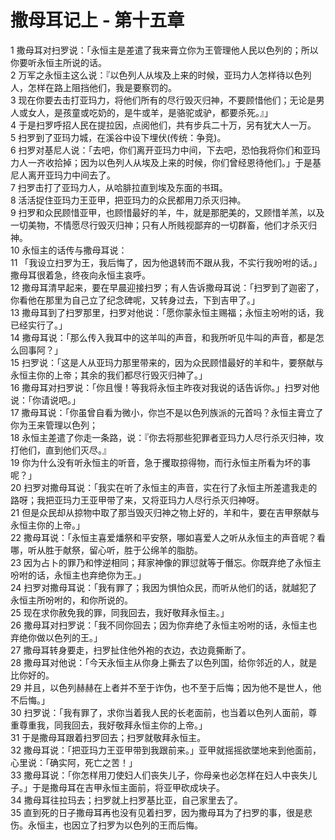 # 撒母耳记上 - 第十五章
  
 1 撒母耳对扫罗说：「永恒主是差遣了我来膏立你为王管理他人民以色列的；所以你要听永恒主所说的话。  
 2 万军之永恒主这么说：『以色列人从埃及上来的时候，亚玛力人怎样待以色列人，怎样在路上阻挡他们，我是要察罚的。  
 3 现在你要去击打亚玛力，将他们所有的尽行毁灭归神，不要顾惜他们；无论是男人或女人，是孩童或吃奶的，是牛或羊，是骆驼或驴，都要杀死。』」  
 4 于是扫罗呼招人民在提拉因，点阅他们，共有步兵二十万，另有犹大人一万。  
 5 扫罗到了亚玛力城，在溪谷中设下埋伏(传统：争竞)。  
 6 扫罗对基尼人说：「去吧，你们离开亚玛力中间，下去吧，恐怕我将你们和亚玛力人一齐收拾掉；因为以色列人从埃及上来的时候，你们曾经恩待他们。」于是基尼人离开亚玛力中间去了。  
 7 扫罗击打了亚玛力人，从哈腓拉直到埃及东面的书珥。  
 8 活活捉住亚玛力王亚甲，把亚玛力的众民都用刀杀灭归神。  
 9 扫罗和众民顾惜亚甲，也顾惜最好的羊，牛，就是那肥美的，又顾惜羊羔，以及一切美物，不情愿尽行毁灭归神；只有人所贱视鄙弃的一切群畜，他们才杀灭归神。  
 10 永恒主的话传与撒母耳说：  
 11 「我设立扫罗为王，我后悔了，因为他退转而不跟从我，不实行我吩咐的话。」撒母耳很着急，终夜向永恒主哀呼。  
 12 撒母耳清早起来，要在早晨迎接扫罗；有人告诉撒母耳说：「扫罗到了迦密了，你看他在那里为自己立了纪念碑呢，又转身过去，下到吉甲了。」  
 13 撒母耳到了扫罗那里，扫罗对他说：「愿你蒙永恒主赐福；永恒主吩咐的话，我已经实行了。」  
 14 撒母耳说：「那么传入我耳中的这羊叫的声音，和我所听见牛叫的声音，都是怎么回事阿？」  
 15 扫罗说：「这是人从亚玛力那里带来的，因为众民顾惜最好的羊和牛，要祭献与永恒主你的上帝；其余的我们都尽行毁灭归神了。」  
 16 撒母耳对扫罗说：「你且慢！等我将永恒主昨夜对我说的话告诉你。」扫罗对他说：「你请说吧。」  
 17 撒母耳说：「你虽曾自看为微小，你岂不是以色列族派的元首吗？永恒主膏立了你为王来管理以色列；  
 18 永恒主差遣了你走一条路，说：『你去将那些犯罪者亚玛力人尽行杀灭归神，攻打他们，直到他们灭尽。』  
 19 你为什么没有听永恒主的听音，急于攫取掠得物，而行永恒主所看为坏的事呢？」  
 20 扫罗对撒母耳说：「我实在听了永恒主的声音，实在行了永恒主所差遣我走的路呀；我把亚玛力王亚甲带了来，又将亚玛力人尽行杀灭归神呀。  
 21 但是众民却从掠物中取了那当毁灭归神之物上好的，羊和牛，要在吉甲祭献与永恒主你的上帝。」  
 22 撒母耳说：「永恒主喜爱燔祭和平安祭，哪如喜爱人之听从永恒主的声音呢？看哪，听从胜于献祭，留心听，胜于公绵羊的脂肪。  
 23 因为占卜的罪乃和悖逆相同；拜家神像的罪愆就等于僭忘。你既弃绝了永恒主吩咐的话，永恒主也弃绝你为王。」  
 24 扫罗对撒母耳说：「我有罪了；我因为惧怕众民，而听从他们的话，就越犯了永恒主所吩咐的，和你所说的。  
 25 现在求你赦免我的罪，同我回去，我好敬拜永恒主。」  
 26 撒母耳对扫罗说：「我不同你回去；因为你弃绝了永恒主吩咐的话，永恒主也弃绝你做以色列的王。」  
 27 撒母耳转身要走，扫罗扯住他外袍的衣边，衣边竟撕断了。  
 28 撒母耳对他说：「今天永恒主从你身上撕去了以色列国，给你邻近的人，就是比你好的。  
 29 并且，以色列赫赫在上者并不至于诈伪，也不至于后悔；因为他不是世人，他不后悔。」  
 30 扫罗说：「我有罪了，求你当着我人民的长老面前，也当着以色列人面前，尊重尊重我，同我回去，我好敬拜永恒主你的上帝。」  
 31 于是撒母耳跟着扫罗回去；扫罗就敬拜永恒主。  
 32 撒母耳说：「把亚玛力王亚甲带到我跟前来。」亚甲就摇摇欲墜地来到他面前，心里说：「确实阿，死亡之苦！」  
 33 撒母耳说：「你怎样用刀使妇人们丧失儿子，你母亲也必怎样在妇人中丧失儿子。」于是撒母耳在吉甲永恒主面前，将亚甲砍成块子。  
 34 撒母耳往拉玛去；扫罗就上扫罗基比亚，自己家里去了。  
 35 直到死的日子撒母耳再也没有见着扫罗，因为撒母耳为了扫罗的事，很是悲伤。永恒主，也因立了扫罗为以色列的王而后悔。